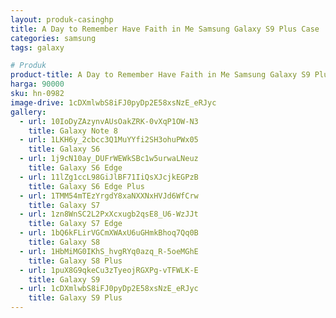 ```yaml
---
layout: produk-casinghp
title: A Day to Remember Have Faith in Me Samsung Galaxy S9 Plus Case
categories: samsung
tags: galaxy

# Produk
product-title: A Day to Remember Have Faith in Me Samsung Galaxy S9 Plus Case
harga: 90000
sku: hn-0982
image-drive: 1cDXmlwbS8iFJ0pyDp2E58xsNzE_eRJyc
gallery:
  - url: 10IoDyZAzynvAUsOakZRK-0vXqP1OW-N3
    title: Galaxy Note 8
  - url: 1LKH6y_2cbcc3Q1MuYYfi2SH3ohuPWx05
    title: Galaxy S6
  - url: 1j9cN10ay_DUFrWEWkSBc1w5urwaLNeuz
    title: Galaxy S6 Edge
  - url: 11lZg1ccL98GiJlBF71IiQsXJcjkEGPzB
    title: Galaxy S6 Edge Plus
  - url: 1TMM54mTEzYrgdY8xaNXXNxHVJd6WfCrw
    title: Galaxy S7
  - url: 1zn8WnSC2L2PxXcxugb2qsE8_U6-WzJJt
    title: Galaxy S7 Edge
  - url: 1bQ6kFLirVGCmXWAxU6uGHmkBhoq7Qq0B
    title: Galaxy S8
  - url: 1HbMiMG0IKhS_hvgRYq0azq_R-5oeMGhE
    title: Galaxy S8 Plus
  - url: 1puX8G9qkeCu3zTyeojRGXPg-vTFWLK-E
    title: Galaxy S9
  - url: 1cDXmlwbS8iFJ0pyDp2E58xsNzE_eRJyc
    title: Galaxy S9 Plus
---
```

